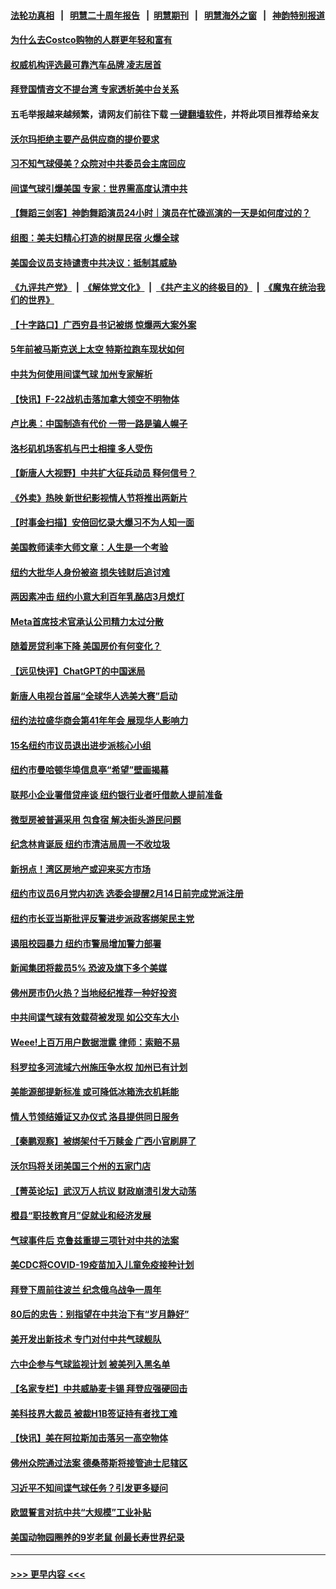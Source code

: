 #### [法轮功真相](https://github.com/gfw-breaker/truth/blob/master/README.md?t=0) &nbsp;&nbsp;|&nbsp;&nbsp; [明慧二十周年报告](https://github.com/gfw-breaker/mh-reports/blob/master/README.md?t=0) &nbsp;&nbsp;|&nbsp;&nbsp;[明慧期刊](https://github.com/gfw-breaker/mh-qikan) &nbsp;&nbsp;|&nbsp;&nbsp; [明慧海外之窗](https://github.com/gfw-breaker/mh-news/blob/master/README.md?t=0) &nbsp;&nbsp;|&nbsp;&nbsp; [神韵特别报道](https://github.com/gfw-breaker/mh-news/blob/master/shenyun.md?t=0)
#### [为什么去Costco购物的人群更年轻和富有](../pages/nsc412/n13927372.md?t=02130043) 
#### [权威机构评选最可靠汽车品牌 凌志居首](../pages/nsc412/n13925956.md?t=02130043) 
#### [拜登国情咨文不提台湾 专家透析美中台关系](../pages/nsc412/n13927242.md?t=02130043) 
#### 五毛举报越来越频繁，请网友们前往下载 [一键翻墙软件](https://github.com/gfw-breaker/ssr-accounts)，并将此项目推荐给亲友
#### [沃尔玛拒绝主要产品供应商的提价要求](../pages/nsc412/n13927821.md?t=02130043) 
#### [习不知气球侵美？众院对中共委员会主席回应](../pages/nsc412/n13927842.md?t=02130043) 
#### [间谍气球引爆美国 专家：世界需高度认清中共](../pages/nsc412/n13927236.md?t=02130043) 
#### [【舞蹈三剑客】神韵舞蹈演员24小时｜演员在忙碌巡演的一天是如何度过的？](../pages/nsc412/n13927738.md?t=02130043) 
#### [组图：美夫妇精心打造的树屋民宿 火爆全球](../pages/nsc412/n13927474.md?t=02130043) 
#### [美国会议员支持谴责中共决议：抵制其威胁](../pages/nsc412/n13927509.md?t=02130043) 
#### [《九评共产党》](https://github.com/begood0513/9ping.md/blob/master/README.md) &nbsp;|&nbsp; [《解体党文化》](../../../../jtdwh.md/blob/master/README.md)  &nbsp;|&nbsp; [《共产主义的终极目的》](../../../../gczydzjmd.md/blob/master/README.md) &nbsp;|&nbsp; [《魔鬼在统治我们的世界》](../../../../mgztzwmdsj.md/blob/master/README.md) 
#### [【十字路口】广西穷县书记被绑 惊爆两大案外案](../pages/nsc412/n13927637.md?t=02130043) 
#### [5年前被马斯克送上太空 特斯拉跑车现状如何](../pages/nsc412/n13927763.md?t=02130043) 
#### [中共为何使用间谍气球 加州专家解析](../pages/nsc412/n13926703.md?t=02130043) 
#### [【快讯】F-22战机击落加拿大领空不明物体](../pages/nsc412/n13927769.md?t=02130043) 
#### [卢比奥：中国制造有代价 一带一路是骗人幌子](../pages/nsc412/n13927248.md?t=02130043) 
#### [洛杉矶机场客机与巴士相撞 多人受伤](../pages/nsc412/n13927750.md?t=02130043) 
#### [【新唐人大视野】中共扩大征兵动员 释何信号？](../pages/nsc412/n13927703.md?t=02130043) 
#### [《外卖》热映 新世纪影视情人节将推出两新片](../pages/nsc412/n13927694.md?t=02130043) 
#### [【时事金扫描】安倍回忆录大爆习不为人知一面](../pages/nsc412/n13927692.md?t=02130043) 
#### [美国教师读李大师文章：人生是一个考验](../pages/nsc412/n13927690.md?t=02130043) 
#### [纽约大批华人身份被盗 损失钱财后追讨难](../pages/nsc412/n13927447.md?t=02130043) 
#### [两因素冲击 纽约小意大利百年乳酪店3月熄灯](../pages/nsc412/n13927452.md?t=02130043) 
#### [Meta首席技术官承认公司精力太过分散](../pages/nsc412/n13927648.md?t=02130043) 
#### [随着房贷利率下降 美国房价有何变化？](../pages/nsc412/n13927408.md?t=02130043) 
#### [【远见快评】ChatGPT的中国迷局](../pages/nsc412/n13927305.md?t=02130043) 
#### [新唐人电视台首届“全球华人选美大赛”启动](../pages/nsc412/n13927471.md?t=02130043) 
#### [纽约法拉盛华商会第41年年会 展现华人影响力](../pages/nsc412/n13927467.md?t=02130043) 
#### [15名纽约市议员退出进步派核心小组](../pages/nsc412/n13927439.md?t=02130043) 
#### [纽约市曼哈顿华埠信息亭“希望”壁画揭幕](../pages/nsc412/n13927455.md?t=02130043) 
#### [联邦小企业署借贷座谈 纽约银行业者吁借款人提前准备](../pages/nsc412/n13927424.md?t=02130043) 
#### [微型房被普遍采用 包食宿 解决街头游民问题](../pages/nsc412/n13927442.md?t=02130043) 
#### [纪念林肯诞辰 纽约市清洁局周一不收垃圾](../pages/nsc412/n13927441.md?t=02130043) 
#### [新拐点！湾区房地产或迎来买方市场](../pages/nsc412/n13927436.md?t=02130043) 
#### [纽约市议员6月党内初选 选委会提醒2月14日前完成党派注册](../pages/nsc412/n13927426.md?t=02130043) 
#### [纽约市长亚当斯批评反警进步派政客绑架民主党](../pages/nsc412/n13927428.md?t=02130043) 
#### [遏阻校园暴力 纽约市警局增加警力部署](../pages/nsc412/n13927430.md?t=02130043) 
#### [新闻集团将裁员5% 恐波及旗下多个美媒](../pages/nsc412/n13927314.md?t=02130043) 
#### [佛州房市仍火热？当地经纪推荐一种好投资](../pages/nsc412/n13927405.md?t=02130043) 
#### [中共间谍气球有效载荷被发现 如公交车大小](../pages/nsc412/n13927327.md?t=02130043) 
#### [Weee!上百万用户数据泄露 律师：索赔不易](../pages/nsc412/n13927401.md?t=02130043) 
#### [科罗拉多河流域六州施压争水权 加州已有计划](../pages/nsc412/n13927378.md?t=02130043) 
#### [美能源部提新标准 或可降低冰箱洗衣机耗能](../pages/nsc412/n13927294.md?t=02130043) 
#### [情人节领结婚证又办仪式 洛县提供同日服务](../pages/nsc412/n13927348.md?t=02130043) 
#### [【秦鹏观察】被绑架付千万赎金 广西小官刷屏了](../pages/nsc412/n13927300.md?t=02130043) 
#### [沃尔玛将关闭美国三个州的五家门店](../pages/nsc412/n13927295.md?t=02130043) 
#### [【菁英论坛】武汉万人抗议 财政崩溃引发大动荡](../pages/nsc412/n13927204.md?t=02130043) 
#### [橙县“职技教育月”促就业和经济发展](../pages/nsc412/n13927310.md?t=02130043) 
#### [气球事件后 克鲁兹重提三项针对中共的法案](../pages/nsc412/n13927256.md?t=02130043) 
#### [美CDC将COVID-19疫苗加入儿童免疫接种计划](../pages/nsc412/n13927291.md?t=02130043) 
#### [拜登下周前往波兰 纪念俄乌战争一周年](../pages/nsc412/n13927268.md?t=02130043) 
#### [80后的忠告：别指望在中共治下有“岁月静好”](../pages/nsc412/n13927278.md?t=02130043) 
#### [美开发出新技术 专门对付中共气球舰队](../pages/nsc412/n13927288.md?t=02130043) 
#### [六中企参与气球监视计划 被美列入黑名单](../pages/nsc412/n13927280.md?t=02130043) 
#### [【名家专栏】中共威胁麦卡锡 拜登应强硬回击](../pages/nsc412/n13927135.md?t=02130043) 
#### [美科技界大裁员 被裁H1B签证持有者找工难](../pages/nsc412/n13927276.md?t=02130043) 
#### [【快讯】美在阿拉斯加击落另一高空物体](../pages/nsc412/n13927261.md?t=02130043) 
#### [佛州众院通过法案 德桑蒂斯将接管迪士尼辖区](../pages/nsc412/n13926652.md?t=02130043) 
#### [习近平不知间谍气球任务？引发更多疑问](../pages/nsc412/n13927245.md?t=02130043) 
#### [欧盟誓言对抗中共“大规模”工业补贴](../pages/nsc412/n13927206.md?t=02130043) 
#### [美国动物园圈养的9岁老鼠 创最长寿世界纪录](../pages/nsc412/n13927229.md?t=02130043) 

----
#### [ >>> 更早内容 <<< ](../indexes/nsc412-earlier.md)
